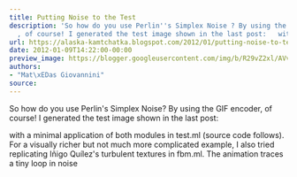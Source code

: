 ```yaml
---
title: Putting Noise to the Test
description: 'So how do you use Perlin''s Simplex Noise ? By using the GIF encoder
  , of course! I generated the test image shown in the last post:   with a...'
url: https://alaska-kamtchatka.blogspot.com/2012/01/putting-noise-to-test.html
date: 2012-01-09T14:22:00-00:00
preview_image: https://blogger.googleusercontent.com/img/b/R29vZ2xl/AVvXsEjk_CqwtMF5cTUOJW-Mf55iZb5SNH3sTCZk01_dMsBF0krncw0OHGq1SwEg4XfDekpJkyppldxcPHhvbgTzT53l5vhEXrH7wtQVAPh5VuXw4y43oJoypxov6PIfhqghA0iqmQQIZjV_u6c/w1200-h630-p-k-no-nu/perlin.gif
authors:
- "Mat\xEDas Giovannini"
source:
---
```


So how do you use Perlin's Simplex Noise? By using the GIF encoder, of course! I generated the test image shown in the last post:

with a minimal application of both modules in test.ml (source code follows). For a visually richer but not much more complicated example, I also tried replicating Iñigo Quílez's turbulent textures in fbm.ml. The animation traces a tiny loop in noise 
